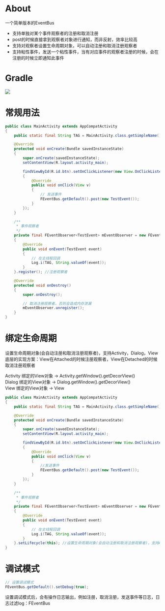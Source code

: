 # About
一个简单版本的EventBus<br>
* 支持单独对某个事件观察者的注册和取消注册
* post的时候直接拿到观察者对象进行通知，而非反射，效率比较高
* 支持对观察者设置生命周期对象，可以自动注册和取消注册观察者
* 支持粘性事件，发送一个粘性事件，当有对应事件的观察者注册的时候，会在注册的时候立即通知此事件

# Gradle
[![](https://jitpack.io/v/zj565061763/eventbus.svg)](https://jitpack.io/#zj565061763/eventbus)

# 常规用法
```java
public class MainActivity extends AppCompatActivity
{
    public static final String TAG = MainActivity.class.getSimpleName();

    @Override
    protected void onCreate(Bundle savedInstanceState)
    {
        super.onCreate(savedInstanceState);
        setContentView(R.layout.activity_main);

        findViewById(R.id.btn).setOnClickListener(new View.OnClickListener()
        {
            @Override
            public void onClick(View v)
            {
                // 发送事件
                FEventBus.getDefault().post(new TestEvent());
            }
        });
    }

    /**
     * 事件观察者
     */
    private final FEventObserver<TestEvent> mEventObserver = new FEventObserver<TestEvent>()
    {
        @Override
        public void onEvent(TestEvent event)
        {
            // 在主线程回调
            Log.i(TAG, String.valueOf(event));
        }
    }.register(); //注册观察者

    @Override
    protected void onDestroy()
    {
        super.onDestroy();

        // 取消注册观察者，否则会造成内存泄漏
        mEventObserver.unregister();
    }
}
```

# 绑定生命周期

设置生命周期对象(会自动注册和取消注册观察者)，支持Activity，Dialog，View<br>
底层的实现方案：View在Attached的时候注册观察者，View在Detached的时候取消注册观察者 <br>

Activity 绑定的View对象 -> Activity.getWindow().getDecorView() <br>
Dialog   绑定的View对象 -> Dialog.getWindow().getDecorView() <br>
View     绑定的View对象 -> View <br>

```java
public class MainActivity extends AppCompatActivity
{
    public static final String TAG = MainActivity.class.getSimpleName();

    @Override
    protected void onCreate(Bundle savedInstanceState)
    {
        super.onCreate(savedInstanceState);
        setContentView(R.layout.activity_main);

        findViewById(R.id.btn).setOnClickListener(new View.OnClickListener()
        {
            @Override
            public void onClick(View v)
            {
                //发送事件
                FEventBus.getDefault().post(new TestEvent());
            }
        });
    }

    /**
     * 事件观察者
     */
    private final FEventObserver<TestEvent> mEventObserver = new FEventObserver<TestEvent>()
    {
        @Override
        public void onEvent(TestEvent event)
        {
            // 在主线程回调
            Log.i(TAG, String.valueOf(event));
        }
    }.setLifecycle(this); //设置生命周期对象(会自动注册和取消注册观察者)，支持Activity，Dialog，View
}
```

# 调试模式
```java
// 设置调试模式
FEventBus.getDefault().setDebug(true);
```
设置调试模式后，会有操作日志输出，例如注册，取消注册，发送事件等日志，日志过滤log：FEventBus